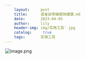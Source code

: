 ```yaml
---
    layout:     post
    title:      语雀自带编辑快捷键.md
    date:       2023-04-05
    author:     lily
    header-img: img/实用工具'.jpg
    catalog: 	 true
    tags:       实用工具
---
```


![image.png](https://cdn.nlark.com/yuque/0/2022/png/1238904/1660447506414-1db84cd3-ae4e-4233-81c9-0f778cdd79dc.png#clientId=ud1b0e31d-f119-4&from=paste&id=u6bf0f734&name=image.png&originHeight=1332&originWidth=970&originalType=url&ratio=1&rotation=0&showTitle=false&size=291395&status=done&style=none&taskId=u14cc634c-da16-4a73-8f56-e9bf5ee7468&title=)
